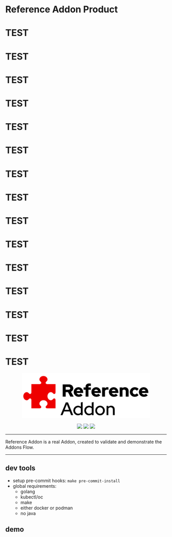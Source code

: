 # Reference Addon Product
# TEST
# TEST
# TEST
# TEST
# TEST
# TEST
# TEST
# TEST
# TEST
# TEST
# TEST
# TEST
# TEST
# TEST
# TEST

<p align="center">
	<img src="docs/logo/reference-addon-github.png" width=400px>
</p>

<p align="center">
	<img src="https://prow.ci.openshift.org/badge.svg?jobs=pull-ci-openshift-reference-addon-main*">
	<img src="https://img.shields.io/github/license/openshift/reference-addon"/>
	<img src="https://img.shields.io/badge/Coolness%20Factor-Over%209000!-blue"/>
</p>

---

Reference Addon is a real Addon, created to validate and demonstrate the Addons Flow.

---

## dev tools

- setup pre-commit hooks: `make pre-commit-install`
- global requirements:
	- golang
	- kubectl/oc
	- make
	- either docker or podman
  - no java

## demo
